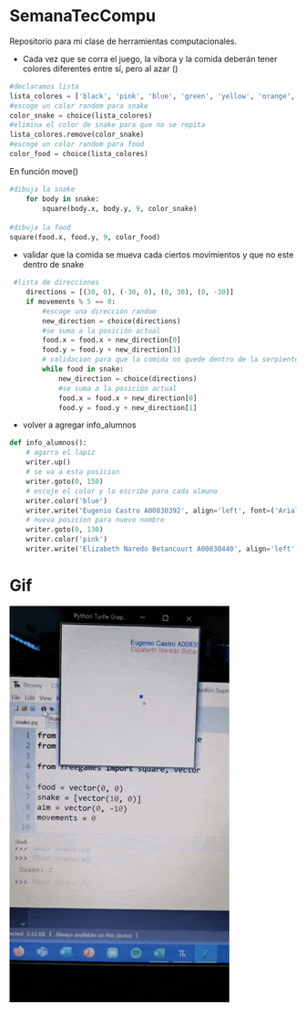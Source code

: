 # SemanaTecCompu
Repositorio para mi clase de herramientas computacionales.

- Cada vez que se corra el juego, la víbora y la comida deberán tener colores diferentes entre sí,
pero al azar ()

```python
#declaramos lista
lista_colores = ['black', 'pink', 'blue', 'green', 'yellow', 'orange', 'gray', 'white', 'cyan']
#escoge un color random para snake
color_snake = choice(lista_colores)
#elimina el color de snake para que no se repita
lista_colores.remove(color_snake)
#escoge un color random para food
color_food = choice(lista_colores)
```

En función move()

```python
#dibuja la snake
    for body in snake:
        square(body.x, body.y, 9, color_snake)

#dibuja la food
square(food.x, food.y, 9, color_food)
```
- validar que la comida se mueva cada ciertos movimientos y que no este dentro de snake
```python
 #lista de direcciones
    directions = [(30, 0), (-30, 0), (0, 30), (0, -30)]
    if movements % 5 == 0:
        #escoge una dirección random
        new_direction = choice(directions)
        #se suma a la posición actual
        food.x = food.x + new_direction[0]
        food.y = food.y + new_direction[1]
        # validacion para que la comida no quede dentro de la serpiente.
        while food in snake:
            new_direction = choice(directions)
            #se suma a la posición actual
            food.x = food.x + new_direction[0]
            food.y = food.y + new_direction[1]
```
- volver a agregar info_alumnos
```python
def info_alumnos():
    # agarra el lapiz
    writer.up()
    # se va a esta posicion
    writer.goto(0, 150)
    # escoje el color y lo escribe para cada almuno
    writer.color('blue')
    writer.write('Eugenio Castro A00830392', align='left', font=('Arial', 10, 'normal'))
    # nueva posicion para nuevo nombre
    writer.goto(0, 130)
    writer.color('pink')
    writer.write('Elizabeth Naredo Betancourt A00830440', align='left', font=('Arial', 10, 'normal'))
```
# Gif
![Snake Gif](SnakeGif.gif)
